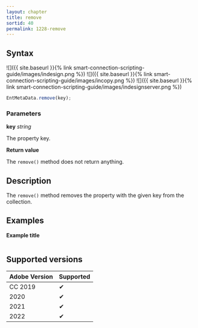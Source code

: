 ```yaml
---
layout: chapter
title: remove
sortid: 40
permalink: 1228-remove
---
```

## Syntax

![]({{ site.baseurl }}{% link smart-connection-scripting-guide/images/indesign.png %}) ![]({{ site.baseurl }}{% link smart-connection-scripting-guide/images/incopy.png %}) ![]({{ site.baseurl }}{% link smart-connection-scripting-guide/images/indesignserver.png %})
```javascript
EntMetaData.remove(key);
```

### Parameters

**key** *string*

The property key.

**Return value**

The `remove()` method does not return anything.

## Description

The `remove()` method removes the property with the given key from the collection.

## Examples

**Example title**

```javascript
```

## Supported versions

| Adobe Version | Supported |
|---------------|---------|
| CC 2019       | ✔       |
| 2020          | ✔       |
| 2021          | ✔       |
| 2022          | ✔         |
